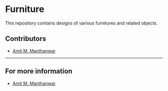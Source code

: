 # Furniture

This repository contains designs of various furnitures and related objects.

## Contributors
* [Amit M. Manthanwar](https://github.com/manthanwar) 

---

## For more information
* [Amit M. Manthanwar](https://manthanwar.github.io/)

